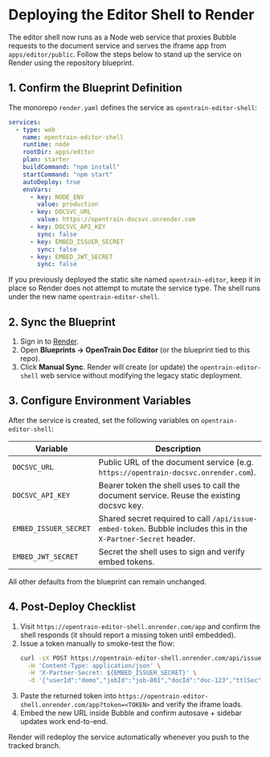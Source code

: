 # Deploying the Editor Shell to Render

The editor shell now runs as a Node web service that proxies Bubble requests to the document service and serves the iframe app from `apps/editor/public`. Follow the steps below to stand up the service on Render using the repository blueprint.

## 1. Confirm the Blueprint Definition

The monorepo `render.yaml` defines the service as `opentrain-editor-shell`:

```yaml
services:
  - type: web
    name: opentrain-editor-shell
    runtime: node
    rootDir: apps/editor
    plan: starter
    buildCommand: "npm install"
    startCommand: "npm start"
    autoDeploy: true
    envVars:
      - key: NODE_ENV
        value: production
      - key: DOCSVC_URL
        value: https://opentrain-docsvc.onrender.com
      - key: DOCSVC_API_KEY
        sync: false
      - key: EMBED_ISSUER_SECRET
        sync: false
      - key: EMBED_JWT_SECRET
        sync: false
```

If you previously deployed the static site named `opentrain-editor`, keep it in place so Render does not attempt to mutate the service type. The shell runs under the new name `opentrain-editor-shell`.

## 2. Sync the Blueprint

1. Sign in to [Render](https://render.com/).
2. Open **Blueprints → OpenTrain Doc Editor** (or the blueprint tied to this repo).
3. Click **Manual Sync**. Render will create (or update) the `opentrain-editor-shell` web service without modifying the legacy static deployment.

## 3. Configure Environment Variables

After the service is created, set the following variables on `opentrain-editor-shell`:

| Variable | Description |
| --- | --- |
| `DOCSVC_URL` | Public URL of the document service (e.g. `https://opentrain-docsvc.onrender.com`). |
| `DOCSVC_API_KEY` | Bearer token the shell uses to call the document service. Reuse the existing docsvc key. |
| `EMBED_ISSUER_SECRET` | Shared secret required to call `/api/issue-embed-token`. Bubble includes this in the `X-Partner-Secret` header. |
| `EMBED_JWT_SECRET` | Secret the shell uses to sign and verify embed tokens. |

All other defaults from the blueprint can remain unchanged.

## 4. Post-Deploy Checklist

1. Visit `https://opentrain-editor-shell.onrender.com/app` and confirm the shell responds (it should report a missing token until embedded).
2. Issue a token manually to smoke-test the flow:
   ```bash
   curl -sX POST https://opentrain-editor-shell.onrender.com/api/issue-embed-token \
     -H 'Content-Type: application/json' \
     -H 'X-Partner-Secret: ${EMBED_ISSUER_SECRET}' \
     -d '{"userId":"demo","jobId":"job-001","docId":"doc-123","ttlSec":3600}'
   ```
3. Paste the returned token into `https://opentrain-editor-shell.onrender.com/app?token=<TOKEN>` and verify the iframe loads.
4. Embed the new URL inside Bubble and confirm autosave + sidebar updates work end-to-end.

Render will redeploy the service automatically whenever you push to the tracked branch.
